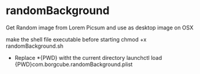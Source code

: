 # randomBackground
Get Random image from Lorem Picsum and use as desktop image on OSX

make the shell file executable before starting
  chmod +x randomBackground.sh
  - Replace *{PWD} witht the current directory
  launchctl load {PWD}com.borgcube.randomBackground.plist
